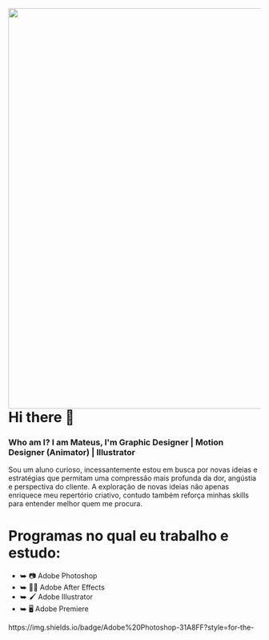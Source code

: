 <img align="right" height="800em" src="https://raw.githubusercontent.com/gist/SueTamX/c8fec091738bc027a9a3ca7192c61548/raw/e9805e0207c4cdbaafedd48eaff2b92085b311ba/githubprofileportfolio.svg"/>

# Hi there 👋

### Who am I? I am Mateus, I'm Graphic Designer | Motion Designer (Animator) | Illustrator

Sou um aluno curioso, incessantemente estou em busca por novas ideias e estratégias que permitam uma compressão mais profunda da dor, angústia e perspectiva do cliente. A exploração de novas ideias não apenas enriquece meu repertório criativo, contudo também reforça minhas skills para entender melhor quem me procura.

# Programas no qual eu trabalho e estudo:

* ⮩ 📷 Adobe Photoshop
* ⮩ 🔮✨ Adobe After Effects
* ⮩ 🖌 Adobe Illustrator 
* ⮩ 🖥 Adobe Premiere 

<div> 
https://img.shields.io/badge/Adobe%20Photoshop-31A8FF?style=for-the-
</div>
